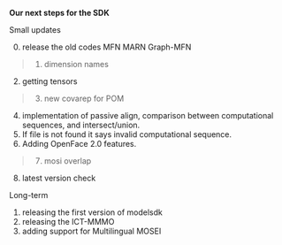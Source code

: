 **Our next steps for the SDK**

Small updates

0. release the old codes MFN MARN Graph-MFN
>1. dimension names
2. getting tensors
>3. new covarep for POM
4. implementation of passive align, comparison between computational sequences, and intersect/union.
5. If file is not found it says invalid computational sequence. 
6. Adding OpenFace 2.0 features. 
>7. mosi overlap
8. latest version check


Long-term

1. releasing the first version of modelsdk
2. releasing the ICT-MMMO
3. adding support for Multilingual MOSEI

